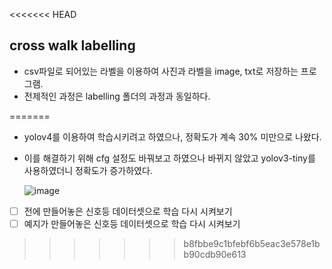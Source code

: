 <<<<<<< HEAD
## cross walk labelling
- csv파일로 되어있는 라벨을 이용하여 사진과 라벨을 image, txt로 저장하는 프로그램.
- 전제적인 과정은 labelling 폴더의 과정과 동일하다.

=======

- yolov4를 이용하여 학습시키려고 하였으나, 정확도가 계속 30% 미만으로 나왔다.
- 이를 해결하기 위해 cfg 설정도 바꿔보고 하였으나 바뀌지 않았고 yolov3-tiny를 사용하였더니 정확도가 증가하였다.

  ![image](https://user-images.githubusercontent.com/34594339/90594971-bc0fad00-e226-11ea-90c5-a1cd11f30f0e.png)
  
  
  
 
 - [ ] 전에 만들어놓은 신호등 데이터셋으로 학습 다시 시켜보기
 - [ ] 예지가 만들어놓은 신호등 데이터셋으로 학습 다시 시켜보기
>>>>>>> b8fbbe9c1bfebf6b5eac3e578e1bb90cdb90e613

